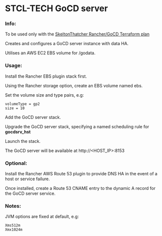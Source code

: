 # STCL-TECH GoCD server

### Info:

 To be used only with the [SkeltonThatcher Rancher/GoCD Terraform plan](https://github.com/SkeltonThatcher/aws-terraform-rancher-single-node-ha-gocd)

 Creates and configures a GoCD server instance with data HA.

 Utilises an AWS EC2 EBS volume for /godata.

### Usage:

 Install the Rancher EBS plugin stack first.

 Using the Rancher storage option, create an EBS volume named ebs.

 Set the volume size and type pairs, e.g:

 ```
 volumeType = gp2
 size = 10
 ```

 Add the GoCD server stack.

 Upgrade the GoCD server stack, specifying a named scheduling rule for **gocdsrv_hst**

 Launch the stack.

 The GoCD server will be available at http://<HOST_IP>:8153

### Optional:

 Install the Rancher AWS Route 53 plugin to provide DNS HA in the event of a host or service failure.

 Once installed, create a Route 53 CNAME entry to the dynamic A record for the GoCD server service.

### Notes:

 JVM options are fixed at default, e.g:

 ```
 Xms512m
 Xmx1024m
 ```
